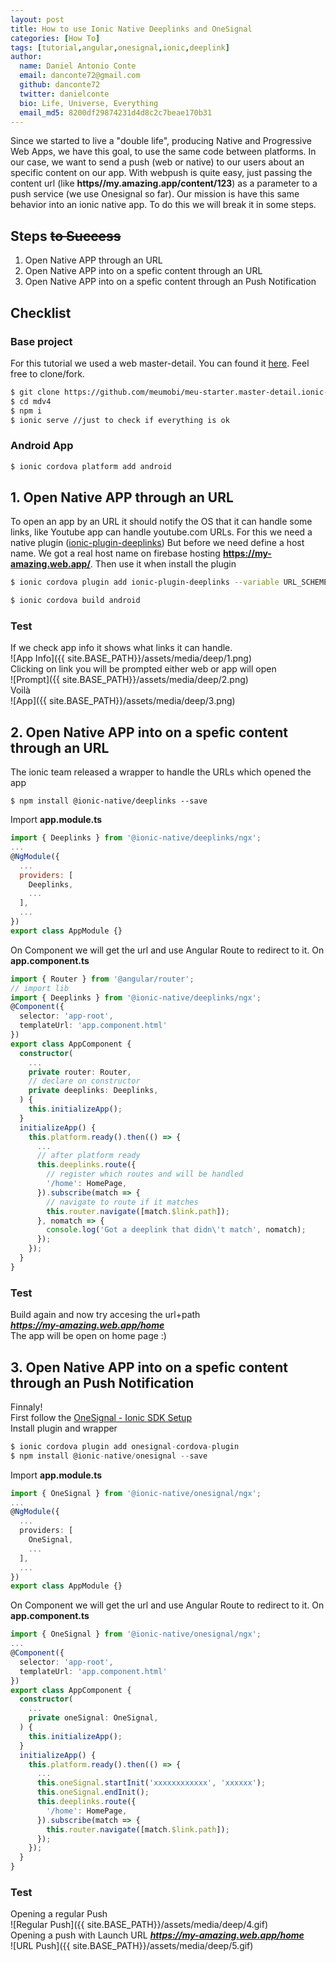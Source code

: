 ```yaml
---
layout: post
title: How to use Ionic Native Deeplinks and OneSignal
categories: [How To]
tags: [tutorial,angular,onesignal,ionic,deeplink]
author:
  name: Daniel Antonio Conte
  email: danconte72@gmail.com
  github: danconte72
  twitter: danielconte
  bio: Life, Universe, Everything
  email_md5: 8200df29874231d4d8c2c7beae170b31
---
```

Since we started to live a "double life", producing Native and Progressive Web Apps, we have this goal, to use the same code between platforms. 
In our case, we want to send a push (web or native) to our users about an specific content on our app. 
With webpush is quite easy, just passing the content url (like **https//my.amazing.app/content/123**) as a parameter to a push service (we use Onesignal so far). 
Our mission is have this same behavior into an ionic native app. 
To do this we will break it in some steps.
## Steps ~~to Success~~ 
1. Open Native APP through an URL
2. Open Native APP into on a spefic content through an URL
3. Open Native APP into on a spefic content through an Push Notification


## Checklist
### Base project
For this tutorial we used a web master-detail. You can found it [here](https://github.com/meumobi/meu-starter.master-detail.ionic-v4). Feel free to clone/fork.
```bash
$ git clone https://github.com/meumobi/meu-starter.master-detail.ionic-v4.git mdv4
$ cd mdv4
$ npm i
$ ionic serve //just to check if everything is ok
```
### Android App
```bash
$ ionic cordova platform add android
```
## 1. Open Native APP through an URL
To open an app by an URL it should notify the OS that it can handle some links, like Youtube app can handle youtube.com URLs.
For this we need a native plugin ([ionic-plugin-deeplinks](https://github.com/ionic-team/ionic-plugin-deeplinks#ionic-deeplinks-plugin))
But before we need define a host name. We got a real host name on firebase hosting **https://my-amazing.web.app/**.
Then use it when install the plugin
```bash
$ ionic cordova plugin add ionic-plugin-deeplinks --variable URL_SCHEME=myapp --variable DEEPLINK_SCHEME=https --variable DEEPLINK_HOST=my-amazing.web.app
```
```bash
$ ionic cordova build android
```
### Test
If we check app info it shows what links it can handle.  
![App Info]({{ site.BASE_PATH}}/assets/media/deep/1.png)  
Clicking on link you will be prompted either web or app will open  
![Prompt]({{ site.BASE_PATH}}/assets/media/deep/2.png)  
Voilà  
![App]({{ site.BASE_PATH}}/assets/media/deep/3.png)  

## 2. Open Native APP into on a spefic content through an URL
The ionic team released a wrapper to handle the URLs which opened the app
```
$ npm install @ionic-native/deeplinks --save
```
Import **app.module.ts**
```js
import { Deeplinks } from '@ionic-native/deeplinks/ngx';
...
@NgModule({
  ...
  providers: [
    Deeplinks,
    ...
  ],
  ...
})
export class AppModule {}
```
On Component we will get the url and use Angular Route to redirect to it.
On **app.component.ts**
```ts
import { Router } from '@angular/router';
// import lib
import { Deeplinks } from '@ionic-native/deeplinks/ngx';
@Component({
  selector: 'app-root',
  templateUrl: 'app.component.html'
})
export class AppComponent {
  constructor(
    ...
    private router: Router,
    // declare on constructor
    private deeplinks: Deeplinks,
  ) {
    this.initializeApp();
  }
  initializeApp() {
    this.platform.ready().then(() => {
      ...
      // after platform ready 
      this.deeplinks.route({
        // register which routes and will be handled
        '/home': HomePage, 
      }).subscribe(match => {
        // navigate to route if it matches
        this.router.navigate([match.$link.path]);
      }, nomatch => {
        console.log('Got a deeplink that didn\'t match', nomatch);
      });
    });
  }
}
```
### Test
Build again and now try accesing the url+path  
***https://my-amazing.web.app/home***  
The app will be open on home page :)

## 3. Open Native APP into on a spefic content through an Push Notification
Finnaly!  
First follow the [OneSignal - Ionic SDK Setup](https://documentation.onesignal.com/docs/ionic-sdk-setup)  
Install plugin and wrapper
```ts
$ ionic cordova plugin add onesignal-cordova-plugin
$ npm install @ionic-native/onesignal --save
```
Import **app.module.ts**
```ts
import { OneSignal } from '@ionic-native/onesignal/ngx';
...
@NgModule({
  ...
  providers: [
    OneSignal,
    ...
  ],
  ...
})
export class AppModule {}
```
On Component we will get the url and use Angular Route to redirect to it.
On **app.component.ts**
```ts
import { OneSignal } from '@ionic-native/onesignal/ngx';
...
@Component({
  selector: 'app-root',
  templateUrl: 'app.component.html'
})
export class AppComponent {
  constructor(
    ...
    private oneSignal: OneSignal,
  ) {
    this.initializeApp();
  }
  initializeApp() {
    this.platform.ready().then(() => {
      ...
      this.oneSignal.startInit('xxxxxxxxxxxx', 'xxxxxx');
      this.oneSignal.endInit();
      this.deeplinks.route({
        '/home': HomePage, 
      }).subscribe(match => {
        this.router.navigate([match.$link.path]);
      });
    });
  }
}
```
### Test
Opening a regular Push  
![Regular Push]({{ site.BASE_PATH}}/assets/media/deep/4.gif)  
Opening a push with Launch URL ***https://my-amazing.web.app/home***    
![URL Push]({{ site.BASE_PATH}}/assets/media/deep/5.gif)  